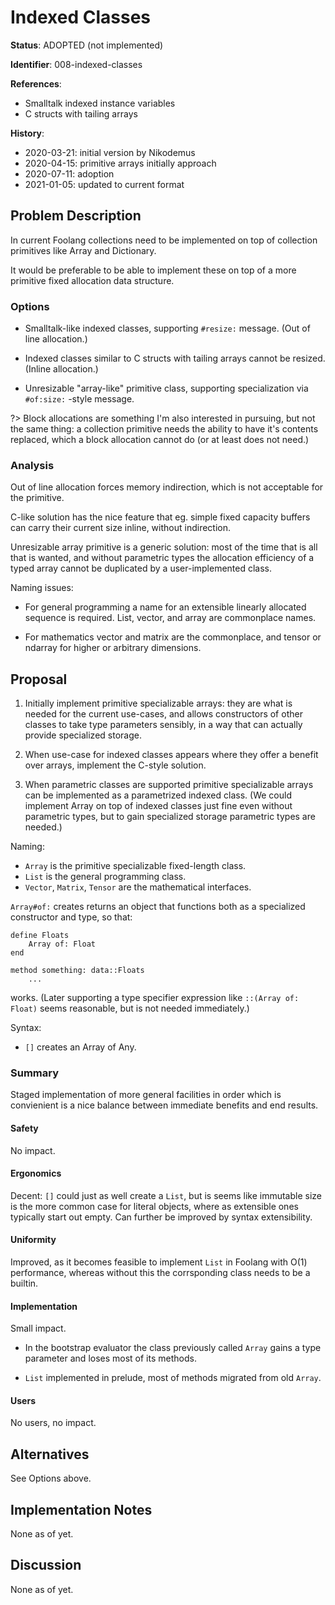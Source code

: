 # Indexed Classes

**Status**: ADOPTED (not implemented)

**Identifier**: 008-indexed-classes

**References**:
- Smalltalk indexed instance variables
- C structs with tailing arrays

**History**:
- 2020-03-21: initial version by Nikodemus
- 2020-04-15: primitive arrays initially approach
- 2020-07-11: adoption
- 2021-01-05: updated to current format

## Problem Description

In current Foolang collections need to be implemented on top of collection
primitives like Array and Dictionary.

It would be preferable to be able to implement these on top of a more primitive
fixed allocation data structure.

### Options

- Smalltalk-like indexed classes, supporting `#resize:` message. (Out of line
  allocation.)

- Indexed classes similar to C structs with tailing arrays cannot be resized.
  (Inline allocation.)

- Unresizable "array-like" primitive class, supporting specialization via
  `#of:size:` -style message.

?> Block allocations are something I'm also interested in pursuing, but not the
same thing: a collection primitive needs the ability to have it's contents
replaced, which a block allocation cannot do (or at least does not need.)

### Analysis

Out of line allocation forces memory indirection, which is not acceptable for
the primitive.

C-like solution has the nice feature that eg. simple fixed capacity buffers can
carry their current size inline, without indirection.

Unresizable array primitive is a generic solution: most of the time that is all
that is wanted, and without parametric types the allocation efficiency of a
typed array cannot be duplicated by a user-implemented class.

Naming issues:

- For general programming a name for an extensible linearly allocated
  sequence is required. List, vector, and array are commonplace names.

- For mathematics vector and matrix are the commonplace, and tensor or
  ndarray for higher or arbitrary dimensions.

## Proposal

1. Initially implement primitive specializable arrays: they are what is needed
   for the current use-cases, and allows constructors of other classes to take
   type parameters sensibly, in a way that can actually provide specialized
   storage.

2. When use-case for indexed classes appears where they offer a benefit over
   arrays, implement the C-style solution.

3. When parametric classes are supported primitive specializable arrays can be
   implemented as a parametrized indexed class. (We could implement Array on top
   of indexed classes just fine even without parametric types, but to gain
   specialized storage parametric types are needed.)

Naming:

- `Array` is the primitive specializable fixed-length class.
- `List` is the general programming class.
- `Vector`, `Matrix`, `Tensor` are the mathematical interfaces.

`Array#of:` creates returns an object that functions both as a specialized
constructor and type, so that:

```
define Floats
    Array of: Float
end

method something: data::Floats
    ...
```

works. (Later supporting a type specifier expression like `::(Array of: Float)`
seems reasonable, but is not needed immediately.)

Syntax:

- `[]` creates an Array of Any.

### Summary

Staged implementation of more general facilities in order which is convienient
is a nice balance between immediate benefits and end results.

#### Safety

No impact.

#### Ergonomics

Decent: `[]` could just as well create a `List`, but is seems like immutable
size is the more common case for literal objects, where as extensible ones
typically start out empty. Can further be improved by syntax extensibility.

#### Uniformity

Improved, as it becomes feasible to implement `List` in Foolang with O(1)
performance, whereas without this the corrsponding class needs to be a builtin.

#### Implementation

Small impact.

- In the bootstrap evaluator the class previously called `Array` gains a
  type parameter and loses most of its methods.

- `List` implemented in prelude, most of methods migrated from old `Array`.

#### Users

No users, no impact.

## Alternatives

See Options above.

## Implementation Notes

None as of yet.

## Discussion

None as of yet.
